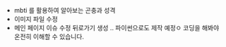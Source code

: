 - mbti 를 활용하여 알아보는 곤충과 성격
- 이미지 파일 수정
- 메인 페이지 이슈 수정
뒤로가기 생성
..
파이썬으로도 제작 예정ㅇ
코딩을 해봐야 온전히 이해할 수 있습니다.
